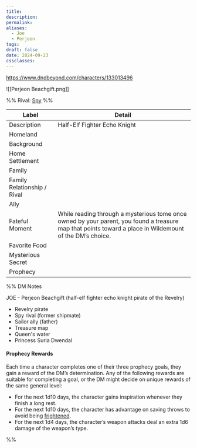 ```yaml
---
title: 
description: 
permalink: 
aliases:
  - Joe
  - Perjeon
tags: 
draft: false
date: 2024-09-23
cssclasses:
---
```

https://www.dndbeyond.com/characters/133013496 

![[Perjeon Beachgift.png]] 

%% Rival: [Spy](https://www.dndbeyond.com/monsters/17021-spy) %%

| Label                       | Detail                                                                                                                                                   |
| --------------------------- | -------------------------------------------------------------------------------------------------------------------------------------------------------- |
| Description                 | Half-Elf Fighter Echo Knight                                                                                                                             |
| Homeland                    |                                                                                                                                                          |
| Background                  |                                                                                                                                                          |
| Home Settlement             |                                                                                                                                                          |
| Family                      |                                                                                                                                                          |
| Family Relationship / Rival |                                                                                                                                                          |
| Ally                        |                                                                                                                                                          |
| Fateful Moment              | While reading through a mysterious tome once owned by your parent, you found a treasure map that points toward a place in Wildemount of the DM’s choice. |
| Favorite Food               |                                                                                                                                                          |
| Mysterious Secret           |                                                                                                                                                          |
| Prophecy                    |                                                                                                                                                          |

%% DM Notes

JOE - Perjeon Beachgift (half-elf fighter echo knight pirate of the Revelry) 
- Revelry pirate
- Spy rival (former shipmate)
- Sailor ally (father)
- Treasure map
- Queen's water
- Princess Suria Dwendal

#### Prophecy Rewards

Each time a character completes one of their three prophecy goals, they gain a reward of the DM’s determination. Any of the following rewards are suitable for completing a goal, or the DM might decide on unique rewards of the same general level:

- For the next 1d10 days, the character gains inspiration whenever they finish a long rest.
- For the next 1d10 days, the character has advantage on saving throws to avoid being [frightened](https://www.dndbeyond.com/sources/dnd/free-rules/rules-glossary#FrightenedCondition).
- For the next 1d4 days, the character’s weapon attacks deal an extra 1d6 damage of the weapon’s type.

%%
